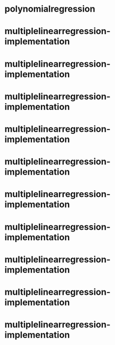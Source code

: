 # polynomialregression
# multiplelinearregression-implementation
# multiplelinearregression-implementation
# multiplelinearregression-implementation
# multiplelinearregression-implementation
# multiplelinearregression-implementation
# multiplelinearregression-implementation
# multiplelinearregression-implementation
# multiplelinearregression-implementation
# multiplelinearregression-implementation
# multiplelinearregression-implementation
